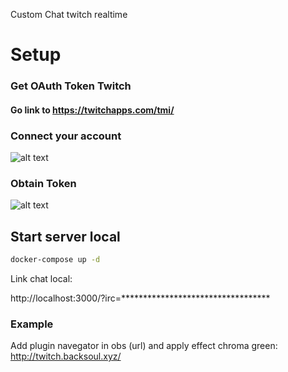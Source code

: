 Custom Chat twitch realtime 


# Setup

### Get OAuth Token Twitch

#### Go link to https://twitchapps.com/tmi/

### Connect your account 

![alt text](https://github.com/backsoul/chat-twitch/blob/master/assets/connect.png?raw=true)

### Obtain Token

![alt text](https://github.com/backsoul/chat-twitch/blob/master/assets/key.png?raw=true)

## Start server local



```bash
docker-compose up -d
```
Link chat local:

http://localhost:3000/?irc=**********************************


### Example
Add plugin navegator in obs (url) and apply effect chroma green: http://twitch.backsoul.xyz/
